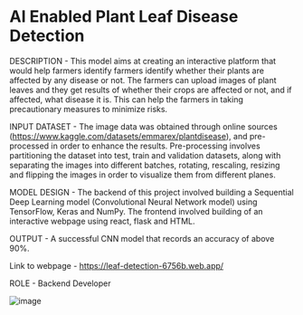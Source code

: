 # AI Enabled Plant Leaf Disease Detection

DESCRIPTION - This model aims at creating  an interactive platform that would help farmers identify farmers identify whether their plants are affected by any disease or not. The farmers can upload images of plant leaves and they get results of whether their crops are affected or not, and if affected, what disease it is. This can help the farmers in taking precautionary measures to minimize risks.

INPUT DATASET - The image data was obtained through online sources (https://www.kaggle.com/datasets/emmarex/plantdisease), and pre-processed in order to enhance the results.
Pre-processing involves partitioning the dataset into test, train and validation datasets, along with separating the images into different batches, rotating, rescaling, resizing and flipping the images in order to visualize them from different planes.

MODEL DESIGN - The backend of this project involved building a Sequential Deep Learning model (Convolutional Neural Network model) using TensorFlow, Keras and NumPy.
The frontend involved building of an interactive webpage using react, flask and HTML.


OUTPUT - A successful CNN model that records an accuracy of above 90%. 

Link to webpage - https://leaf-detection-6756b.web.app/ 

ROLE - Backend Developer



![image](https://github.com/divyanshsahu2020/AI-Enabled-Plant-Leaf-Disease-Detection/assets/80671629/bad65b1b-fef9-491f-b7f4-b59eb96d0944)
